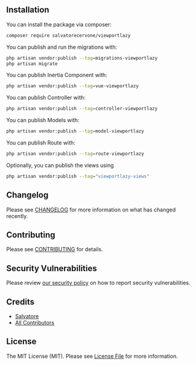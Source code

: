 ## Installation

You can install the package via composer:

```bash
composer require salvatorecervone/viewportlazy
```

You can publish and run the migrations with:

```bash
php artisan vendor:publish --tag=migrations-viewportlazy
php artisan migrate
```

You can publish Inertia Component with:

```bash
php artisan vendor:publish --tag=vue-viewportlazy
```
You can publish Controller with:

```bash
php artisan vendor:publish --tag=controller-viewportlazy
```

You can publish Models with:

```bash
php artisan vendor:publish --tag=model-viewportlazy
```
You can publish Route with:

```bash
php artisan vendor:publish --tag=route-viewportlazy
```



Optionally, you can publish the views using

```bash
php artisan vendor:publish --tag="viewportlazy-views"
```

## Changelog

Please see [CHANGELOG](CHANGELOG.md) for more information on what has changed recently.

## Contributing

Please see [CONTRIBUTING](CONTRIBUTING.md) for details.

## Security Vulnerabilities

Please review [our security policy](../../security/policy) on how to report security vulnerabilities.

## Credits

- [Salvatore](https://github.com/SalvatoreCervone)
- [All Contributors](../../contributors)

## License

The MIT License (MIT). Please see [License File](LICENSE.md) for more information.
